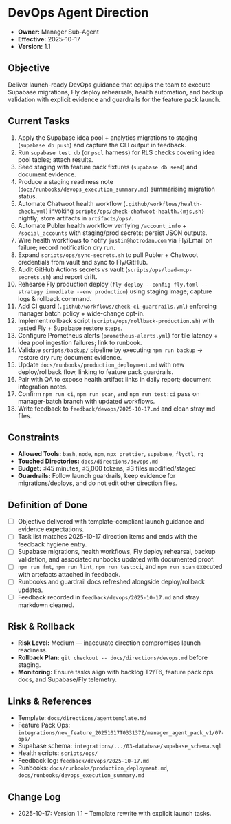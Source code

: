 # DevOps Agent Direction

- **Owner:** Manager Sub-Agent
- **Effective:** 2025-10-17
- **Version:** 1.1

## Objective

Deliver launch-ready DevOps guidance that equips the team to execute Supabase migrations, Fly deploy rehearsals, health automation, and backup validation with explicit evidence and guardrails for the feature pack launch.

## Current Tasks

1. Apply the Supabase idea pool + analytics migrations to staging (`supabase db push`) and capture the CLI output in feedback.
2. Run `supabase test db` (or `psql` harness) for RLS checks covering idea pool tables; attach results.
3. Seed staging with feature pack fixtures (`supabase db seed`) and document evidence.
4. Produce a staging readiness note (`docs/runbooks/devops_execution_summary.md`) summarising migration status.
5. Automate Chatwoot health workflow (`.github/workflows/health-check.yml`) invoking `scripts/ops/check-chatwoot-health.{mjs,sh}` nightly; store artifacts in `artifacts/ops/`.
6. Automate Publer health workflow verifying `/account_info` + `/social_accounts` with staging/prod secrets; persist JSON outputs.
7. Wire health workflows to notify `justin@hotrodan.com` via Fly/Email on failure; record notification dry run.
8. Expand `scripts/ops/sync-secrets.sh` to pull Publer + Chatwoot credentials from vault and sync to Fly/GitHub.
9. Audit GitHub Actions secrets vs vault (`scripts/ops/load-mcp-secrets.sh`) and report drift.
10. Rehearse Fly production deploy (`fly deploy --config fly.toml --strategy immediate --env production`) using staging image; capture logs & rollback command.
11. Add CI guard (`.github/workflows/check-ci-guardrails.yml`) enforcing manager batch policy + wide-change opt-in.
12. Implement rollback script (`scripts/ops/rollback-production.sh`) with tested Fly + Supabase restore steps.
13. Configure Prometheus alerts (`prometheus-alerts.yml`) for tile latency + idea pool ingestion failures; link to runbook.
14. Validate `scripts/backup/` pipeline by executing `npm run backup` → restore dry run; document evidence.
15. Update `docs/runbooks/production_deployment.md` with new deploy/rollback flow, linking to feature pack guardrails.
16. Pair with QA to expose health artifact links in daily report; document integration notes.
17. Confirm `npm run ci`, `npm run scan`, and `npm run test:ci` pass on manager-batch branch with updated workflows.
18. Write feedback to `feedback/devops/2025-10-17.md` and clean stray md files.

## Constraints

- **Allowed Tools:** `bash`, `node`, `npm`, `npx prettier`, `supabase`, `flyctl`, `rg`
- **Touched Directories:** `docs/directions/devops.md`
- **Budget:** ≤45 minutes, ≤5,000 tokens, ≤3 files modified/staged
- **Guardrails:** Follow launch guardrails, keep evidence for migrations/deploys, and do not edit other direction files.

## Definition of Done

- [ ] Objective delivered with template-compliant launch guidance and evidence expectations.
- [ ] Task list matches 2025-10-17 direction items and ends with the feedback hygiene entry.
- [ ] Supabase migrations, health workflows, Fly deploy rehearsal, backup validation, and associated runbooks updated with documented proof.
- [ ] `npm run fmt`, `npm run lint`, `npm run test:ci`, and `npm run scan` executed with artefacts attached in feedback.
- [ ] Runbooks and guardrail docs refreshed alongside deploy/rollback updates.
- [ ] Feedback recorded in `feedback/devops/2025-10-17.md` and stray markdown cleaned.

## Risk & Rollback

- **Risk Level:** Medium — inaccurate direction compromises launch readiness.
- **Rollback Plan:** `git checkout -- docs/directions/devops.md` before staging.
- **Monitoring:** Ensure tasks align with backlog T2/T6, feature pack ops docs, and Supabase/Fly telemetry.

## Links & References

- Template: `docs/directions/agenttemplate.md`
- Feature Pack Ops: `integrations/new_feature_20251017T033137Z/manager_agent_pack_v1/07-ops/`
- Supabase schema: `integrations/.../03-database/supabase_schema.sql`
- Health scripts: `scripts/ops/`
- Feedback log: `feedback/devops/2025-10-17.md`
- Runbooks: `docs/runbooks/production_deployment.md`, `docs/runbooks/devops_execution_summary.md`

## Change Log

- 2025-10-17: Version 1.1 – Template rewrite with explicit launch tasks.
